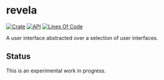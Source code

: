# revela

[![Crate](https://img.shields.io/crates/v/revela.svg)](https://crates.io/crates/revela)
[![API](https://docs.rs/revela/badge.svg)](https://docs.rs/revela/)
[![Lines Of Code](https://tokei.rs/b1/github/_USER_/revela?category=code)](https://github.com/_USER_/revela)

A user interface abstracted over a selection of user interfaces.

## Status

This is an experimental work in progress.
